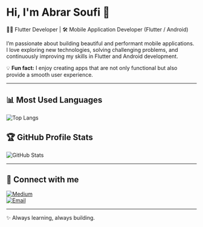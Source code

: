 # Hi, I'm Abrar Soufi 👋
👩‍💻 Flutter Developer | 🛠️ Mobile Application Developer (Flutter / Android)

I’m passionate about building beautiful and performant mobile applications. I love exploring new technologies, solving challenging problems, and continuously improving my skills in Flutter and Android development.

💡 **Fun fact:** I enjoy creating apps that are not only functional but also provide a smooth user experience.

---

## 📊 Most Used Languages
![Top Langs](https://github-readme-stats.vercel.app/api/top-langs/?username=abrar1310&layout=compact&theme=radical)

## 🏆 GitHub Profile Stats
![GitHub Stats](https://github-readme-stats.vercel.app/api?username=abrar1310&show_icons=true&theme=radical)

---

## 🔗 Connect with me
[![Medium](https://img.shields.io/badge/Medium-000000?style=flat-square&logo=medium&logoColor=white)](https://medium.com/@abrarsoufi1310)  
[![Email](https://img.shields.io/badge/Gmail-D14836?style=flat-square&logo=gmail&logoColor=white)](mailto:abrarsoufi1310@gmail.com)

---

✨ Always learning, always building.
